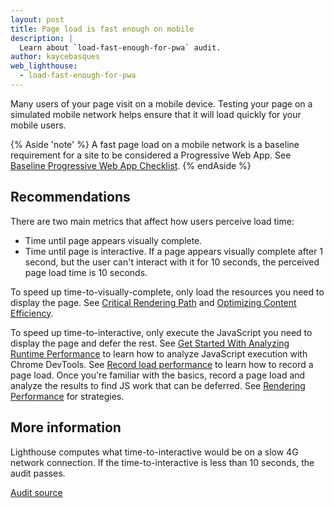 ```yaml
---
layout: post
title: Page load is fast enough on mobile
description: |
  Learn about `load-fast-enough-for-pwa` audit.
author: kaycebasques
web_lighthouse:
  - load-fast-enough-for-pwa
---
```


Many users of your page visit on a mobile device. 
Testing your page on a simulated mobile network helps ensure that it
will load quickly for your mobile users.

{% Aside 'note' %}
A fast page load on a mobile network is a baseline requirement for a site
to be considered a Progressive Web App. See [Baseline Progressive Web App
Checklist](https://developers.google.com/web/progressive-web-apps/checklist#baseline).
{% endAside %}

## Recommendations

There are two main metrics that affect how users perceive load time:

- Time until page appears visually complete.
- Time until page is interactive. If a page appears visually complete after 1 second, but the user can't interact with it for 10 seconds, the perceived page load time is 10 seconds.

To speed up time-to-visually-complete, only load the resources you need 
to display the page. See [Critical Rendering Path](https://developers.google.com/web/fundamentals/performance/critical-rendering-path/) and [Optimizing Content
Efficiency](https://developers.google.com/web/fundamentals/performance/optimizing-content-efficiency/).

To speed up time-to-interactive, only execute the JavaScript you need 
to display the page and defer the rest. See [Get Started With Analyzing
Runtime Performance](https://developers.google.com/web/tools/chrome-devtools/evaluate-performance/) to learn how to analyze JavaScript execution with
Chrome DevTools. See [Record load performance](https://developers.google.com/web/tools/chrome-devtools/evaluate-performance/reference#record-load) to learn how to record a page
load. Once you're familiar with the basics, record a page load and analyze
the results to find JS work that can be deferred. See [Rendering
Performance](https://developers.google.com/web/fundamentals/performance/rendering/) for strategies.

## More information

Lighthouse computes what time-to-interactive would be on a slow 4G network 
connection. If the time-to-interactive is less than 10 seconds, the audit passes.

[Audit source](https://github.com/GoogleChrome/lighthouse/blob/master/lighthouse-core/audits/load-fast-enough-for-pwa.js)
